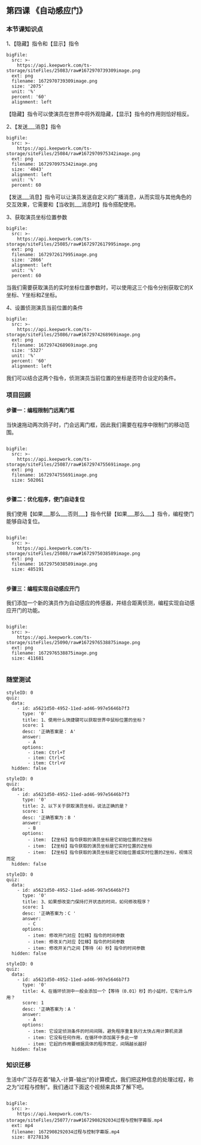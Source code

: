 
## 第四课 《自动感应门》
### 本节课知识点
1、【隐藏】指令和【显示】指令

 
```@BigFile
bigFile:
  src: >-
    https://api.keepwork.com/ts-storage/siteFiles/25083/raw#1672970739309image.png
  ext: png
  filename: 1672970739309image.png
  size: '2075'
  unit: '%'
  percent: '60'
  alignment: left

```

 
【隐藏】指令可以使演员在世界中将外观隐藏，【显示】指令的作用则恰好相反。



2、【发送___消息】指令
 
 
```@BigFile
bigFile:
  src: >-
    https://api.keepwork.com/ts-storage/siteFiles/25084/raw#1672970975342image.png
  ext: png
  filename: 1672970975342image.png
  size: '4043'
  alignment: left
  unit: '%'
  percent: 60

```

【发送___消息】指令可以让演员发送自定义的广播消息，从而实现与其他角色的交互效果，它需要和【当收到___消息时】指令搭配使用。


3、获取演员坐标位置参数
 
 
 
```@BigFile
bigFile:
  src: >-
    https://api.keepwork.com/ts-storage/siteFiles/25085/raw#1672972617995image.png
  ext: png
  filename: 1672972617995image.png
  size: '2866'
  alignment: left
  unit: '%'
  percent: 60

```

当我们需要获取演员的实时坐标位置参数时，可以使用这三个指令分别获取它的X坐标、Y坐标和Z坐标。

4、设置侦测演员当前位置的条件

 
```@BigFile
bigFile:
  src: >-
    https://api.keepwork.com/ts-storage/siteFiles/25086/raw#1672974268969image.png
  ext: png
  filename: 1672974268969image.png
  size: '5327'
  unit: '%'
  percent: '60'
  alignment: left

```

我们可以结合这两个指令，侦测演员当前位置的坐标是否符合设定的条件。




### 项目回顾

#### 步骤一：编程限制门远离门框
当快速拖动两次鸽子时，门会远离门框，因此我们需要在程序中限制门的移动范围。

 
```@BigFile

bigFile:
  src: >-
    https://api.keepwork.com/ts-storage/siteFiles/25087/raw#1672974755691image.png
  ext: png
  filename: 1672974755691image.png
  size: 502061
          
```


#### 步骤二：优化程序，使门自动复位
我们使用【如果___那么___否则___】指令代替【如果___那么___】指令，编程使门能够自动复位。

 
 
```@BigFile

bigFile:
  src: >-
    https://api.keepwork.com/ts-storage/siteFiles/25088/raw#1672975038589image.png
  ext: png
  filename: 1672975038589image.png
  size: 485191
          
```



#### 步骤三：编程实现自动感应开门
我们添加一个新的演员作为自动感应的传感器，并结合距离侦测，编程实现自动感应开门的功能。
 
 
 
 
```@BigFile

bigFile:
  src: >-
    https://api.keepwork.com/ts-storage/siteFiles/25090/raw#1672976538875image.png
  ext: png
  filename: 1672976538875image.png
  size: 411681
          
```





### 随堂测试


```@Quiz
styleID: 0
quiz:
  data:
    - id: a5621d50-4952-11ed-ad46-997e5646b7f3
      type: '0'
      title: 1、使用什么快捷键可以获取世界中鼠标位置的坐标？
      score: 1
      desc: '正确答案是： A'
      answer:
        - A
      options:
        - item: Ctrl+T
        - item: Ctrl+C
        - item: Ctrl+V
  hidden: false

```

```@Quiz
styleID: 0
quiz:
  data:
    - id: a5621d50-4952-11ed-ad46-997e5646b7f3
      type: '0'
      title: 2、以下关于获取演员坐标，说法正确的是？
      score: 1
      desc: '正确答案为：B '
      answer:
        - B
      options:
        - item: 【Z坐标】指令获取的演员坐标是它初始位置的Z坐标
        - item: 【Z坐标】指令获取的演员坐标是它实时位置的Z坐标
        - item: 【Z坐标】指令获取的演员坐标是它初始位置或实时位置的Z坐标，视情况而定
  hidden: false

```

```@Quiz
styleID: 0
quiz:
  data:
    - id: a5621d50-4952-11ed-ad46-997e5646b7f3
      type: '0'
      title: 3、如果想改变门保持打开状态的时间，如何修改程序？
      score: 1
      desc: '正确答案为：C '
      answer:
        - C
      options:
        - item: 修改开门对应【位移】指令的时间参数
        - item: 修改关门对应【位移】指令的时间参数
        - item: 修改开关门之间【等待（4）秒】指令的时间参数
  hidden: false

```

```@Quiz
styleID: 0
quiz:
  data:
    - id: a5621d50-4952-11ed-ad46-997e5646b7f3
      type: '0'
      title: 4、在循环侦测中一般会添加一个【等待（0.01）秒】的小延时，它有什么作用？
      score: 1
      desc: '正确答案为：A '
      answer:
        - A
      options:
        - item: 它设定侦测条件的时间间隔，避免程序重复执行太快占用计算机资源
        - item: 它没有任何作用，在循环中添加属于多此一举
        - item: 它起的作用要根据具体的程序而定，间隔越长越好
  hidden: false

```



### 知识迁移
生活中广泛存在着“输入-计算-输出”的计算模式，我们把这种信息的处理过程，称之为“过程与控制”。我们通过下面这个视频来具体了解下吧。

```@BigFile

bigFile:
  src: >-
    https://api.keepwork.com/ts-storage/siteFiles/25077/raw#1672908292034过程与控制字幕版.mp4
  ext: mp4
  filename: 1672908292034过程与控制字幕版.mp4
  size: 87278136
          
```